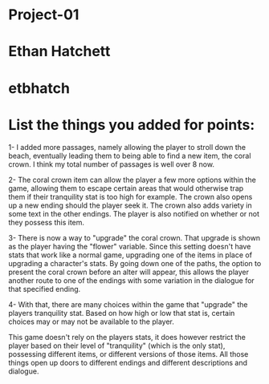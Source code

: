 # Project-01

# Ethan Hatchett

# etbhatch

# List the things you added for points:

1- I added more passages, namely allowing the player to stroll down the beach, eventually leading them to being able to find a new item, the coral crown. I think my total number of passages is well over 8 now.

2- The coral crown item can allow the player a few more options within the game, allowing them to escape certain areas that would otherwise trap them if their tranquility stat is too high for example. The crown also opens up a new ending should the player seek it. The crown also adds variety in some text in the other endings. The player is also notified on whether or not they possess this item.

3- There is now a way to "upgrade" the coral crown. That upgrade is shown as the player having the "flower" variable. Since this setting doesn't have stats that work like a normal game, upgrading one of the items in place of upgrading a character's stats. By going down one of the paths, the option to present the coral crown before an alter will appear, this allows the player another route to one of the endings with some variation in the dialogue for that specified ending.

4- With that, there are many choices within the game that "upgrade" the players tranquility stat. Based on how high or low that stat is, certain choices may or may not be available to the player.

This game doesn't rely on the players stats, it does however restrict the player based on their level of "tranquility" (which is the only stat), possessing different items, or different versions of those items. All those things open up doors to different endings and different descriptions and dialogue.